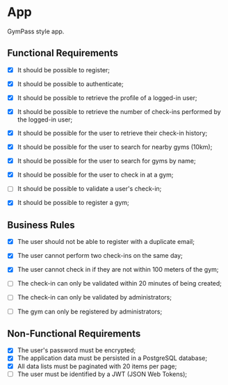 # App

GymPass style app.

## Functional Requirements

- [x] It should be possible to register;
- [x] It should be possible to authenticate;
- [x] It should be possible to retrieve the profile of a logged-in user;
- [x] It should be possible to retrieve the number of check-ins performed by the logged-in user;
- [x] It should be possible for the user to retrieve their check-in history;
- [x] It should be possible for the user to search for nearby gyms (10km);
- [x] It should be possible for the user to search for gyms by name;
- [x] It should be possible for the user to check in at a gym;
- [ ] It should be possible to validate a user's check-in;
- [x] It should be possible to register a gym;


## Business Rules

- [x] The user should not be able to register with a duplicate email;
- [x] The user cannot perform two check-ins on the same day;
- [x] The user cannot check in if they are not within 100 meters of the gym;
- [ ] The check-in can only be validated within 20 minutes of being created;
- [ ] The check-in can only be validated by administrators;
- [ ] The gym can only be registered by administrators;


## Non-Functional Requirements

- [x] The user's password must be encrypted;
- [x] The application data must be persisted in a PostgreSQL database;
- [x] All data lists must be paginated with 20 items per page;
- [ ] The user must be identified by a JWT (JSON Web Tokens);